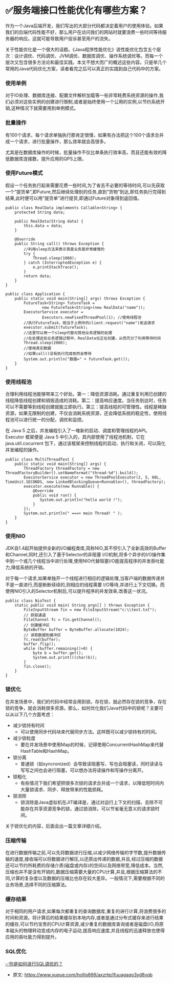 # ✅服务端接口性能优化有哪些方案？
<!--page header-->

作为一个Java后端开发，我们写出的大部分代码都决定着用户的使用体验。如果我们的后端代码性能不好，那么用户在访问我们的网站时就要浪费一些时间等待服务器的响应。这就可能导致用户投诉甚至用户的流失。

关于性能优化是一个很大的话题。《Java程序性能优化》说性能优化包含五个层次：设计调优、代码调优、JVM调优、数据库调优、操作系统调优等。而每一个层次又包含很多方法论和最佳实践。本文不想大而广的概述这些内容。只是举几个常用的Java代码优化方案，读者看完之后可以真正的实践到自己代码中的方案。

<a name="b1bc894a"></a>
### 使用单例

对于IO处理、数据库连接、配置文件解析加载等一些非常耗费系统资源的操作,我们必须对这些实例的创建进行限制,或者是始终使用一个公用的实例,以节约系统开销,这种情况下就需要用到单例模式。

<a name="nruIk"></a>
### 批量操作

有100个请求，每个请求单独执行那肯定很慢，如果有办法把这个100个请求合并成一个请求，进行批量操作，那么效率就会高很多。

尤其是在数据库操作的时候，批量操作不仅比单条执行效率高，而且还能有效的降低数据库连接数，提升应用的QPS上限。

<a name="c621c98d"></a>
### 使用Future模式

假设一个任务执行起来需要花费一些时间,为了省去不必要的等待时间,可以先获取一个“提货单”,即Future,然后继续处理别的任务,直到“货物”到达,即任务执行完得到结果,此时便可以用“提货单”进行提货,即通过Future对象得到返回值。

```
public class RealData implements Callable<String> {  
    protected String data;  

    public RealData(String data) {  
        this.data = data;  
    }  

    @Override  
    public String call() throws Exception {  
        //利用sleep方法来表示真是业务是非常缓慢的  
        try {  
            Thread.sleep(1000);  
        } catch (InterruptedException e) {  
            e.printStackTrace();  
        }  
        return data;  
    }  
}  

public class Application {  
    public static void main(String[] args) throws Exception {  
        FutureTask<String> futureTask =   
                new FutureTask<String>(new RealData("name"));  
        ExecutorService executor =   
                Executors.newFixedThreadPool(1); //使用线程池  
        //执行FutureTask，相当于上例中的client.request("name")发送请求  
        executor.submit(futureTask);  
        //这里可以用一个sleep代替对其他业务逻辑的处理  
        //在处理这些业务逻辑过程中，RealData也正在创建，从而充分了利用等待时间  
        Thread.sleep(2000);  
        //使用真实数据  
        //如果call()没有执行完成依然会等待  
        System.out.println("数据=" + futureTask.get());  
    }  
}
```

<a name="5fac9341"></a>
### 使用线程池

合理利用线程池能够带来三个好处。第一：降低资源消耗。通过重复利用已创建的线程降低线程创建和销毁造成的消耗。第二：提高响应速度。当任务到达时，任务可以不需要等到线程创建就能立即执行。第三：提高线程的可管理性。线程是稀缺资源，如果无限制的创建，不仅会消耗系统资源，还会降低系统的稳定性，使用线程池可以进行统一的分配，调优和监控。

在 Java 5 之后，并发编程引入了一堆新的启动、调度和管理线程的API。Executor 框架便是 Java 5 中引入的，其内部使用了线程池机制，它在 java.util.cocurrent 包下，通过该框架来控制线程的启动、执行和关闭，可以简化并发编程的操作。

```
public class MultiThreadTest {
    public static void main(String[] args) {
        ThreadFactory threadFactory = new ThreadFactoryBuilder().setNameFormat("thread-%d").build();
        ExecutorService executor = new ThreadPoolExecutor(2, 5, 60L, TimeUnit.SECONDS, new LinkedBlockingQueue<Runnable>(), threadFactory);
        executor.execute(new Runnable() {
            @Override
            public void run() {
               System.out.println("hello world !");
            }
        });
        System.out.println(" ===> main Thread! " );
    }
}
```

<a name="91a7d4c5"></a>
### 使用NIO

JDK自1.4起开始提供全新的I/O编程类库,简称NIO,其不但引入了全新高效的Buffer和Channel,同时,还引入了基于Selector的非阻塞 I/O机制,将多个异步的I/O操作集中到一个或几个线程当中进行处理,使用NIO代替阻塞I/O能提高程序的并发吞吐能力,降低系统的开销。

对于每一个请求,如果单独开一个线程进行相应的逻辑处理,当客户端的数据传递并不是一直进行,而是断断续续的,则相应的线程需要 I/O等待,并进行上下文切换。而使用NIO引入的Selector机制后,可以提升程序的并发效率,改善这一状况。

```
public class NioTest {  
    static public void main( String args[] ) throws Exception {  
        FileInputStream fin = new FileInputStream("c:\\test.txt");  
        // 获取通道  
        FileChannel fc = fin.getChannel();  
        // 创建缓冲区  
        ByteBuffer buffer = ByteBuffer.allocate(1024);  
        // 读取数据到缓冲区  
        fc.read(buffer);  
        buffer.flip();  
        while (buffer.remaining()>0) {  
            byte b = buffer.get();  
            System.out.print(((char)b));  
        }  
        fin.close();  
    }  
}
```

<a name="844f4c41"></a>
### 锁优化

在并发场景中，我们的代码中经常会用到锁。存在锁，就必然存在锁的竞争，存在锁的竞争，就会消耗很多资源。那么，如何优化我们Java代码中的锁呢？主要可以从以下几个方面考虑：

- 减少锁持有时间 
   - 可以使用同步代码块来代替同步方法。这样既可以减少锁持有的时间。
- 减少锁粒度 
   - 要在并发场景中使用Map的时候，记得使用ConcurrentHashMap来代替HashTable和HashMap。
- 锁分离 
   - 普通锁（如syncronized）会导致读阻塞写、写也会阻塞读，同时读读与写写之间也会进行阻塞，可以想办法将读操作和写操作分离开。
- 锁粗化 
   - 有些情况下我们希望把很多次锁的请求合并成一个请求，以降低短时间内大量锁请求、同步、释放带来的性能损耗。
- 锁消除 
   - 锁消除是Java虚拟机在JIT编译是，通过对运行上下文的扫描，去除不可能存在共享资源竞争的锁，通过锁消除，可以节省毫无意义的请求锁时间。

关于锁优化的内容，后面会出一篇文章详细介绍。

<a name="9ed5fb41"></a>
### 压缩传输

在进行数据传输之前,可以先将数据进行压缩,以减少网络传输的字节数,提升数据传输的速度,接收端可以将数据进行解压,以还原出传递的数据,并且,经过压缩的数据还可以节约所耗费的存储介质(磁盘或内存)的空间以及网络带宽,降低成本。当然,压缩也并不是没有开销的,数据压缩需要大量的CPU计算,并且,根据压缩算法的不同,计算的复杂度以及数据的压缩比也存在较大差异。一般情况下,需要根据不同的业务场景,选择不同的压缩算法。

<a name="c3a7c968"></a>
### 缓存结果

对于相同的用户请求,如果每次都重复的查询数据库,重复的进行计算,将浪费很多的时间和资源。将计算后的结果缓存到本地内存,或者是通过分布式缓存来进行结果的缓存,可以节约宝贵的CPU计算资源,减少重复的数据库查询或者是磁盘I/O,将原本磁头的物理转动变成内存的电子运动,提高响应速度,并且线程的迅速释放也使得应用的吞吐能力得到提升。

<a name="avqLY"></a>
### SQL优化

[✅你是如何进行SQL调优的？](https://www.yuque.com/hollis666/axzrte/awytshm5gv5yxs03?view=doc_embed)


<!--page footer-->
- 原文: <https://www.yuque.com/hollis666/axzrte/ifuuagaqo3yd8vqb>